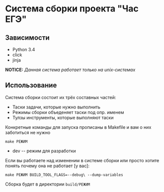 # Система сборки проекта "Час ЕГЭ"

## Зависимости
* Python 3.4
* click
* jinja

**NOTICE:** *Данная система работает только на unix-системах*

## Использование
Система сборки состоит их трёх составных частей:
* Таски
  задачи, которые нужно выполнить
* Режимы сборки
  объеденяет таски под опр. именем
* Тулзы
  инструменты, которые выполняют таски

Конкретные команды для запуска прописаны в Makefile и вам о них заботиться не нужно

```
make РЕЖИМ
```

* dev -- режим для разработки

Если вы работаете над измененим в системе сборки или просто хотите понять почему она не работает [у вас]:

```
make РЕЖИМ BUILD_TOOL_FLAGS=--debug\ --dump-variables
```

Сборка будет в директории `build/РЕЖИМ`
